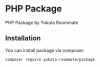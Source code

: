# PHP Package

PHP Package by Yukata Roommate

## Installation

You can install package via composer:

```
composer require yukata-roommate/package
```
